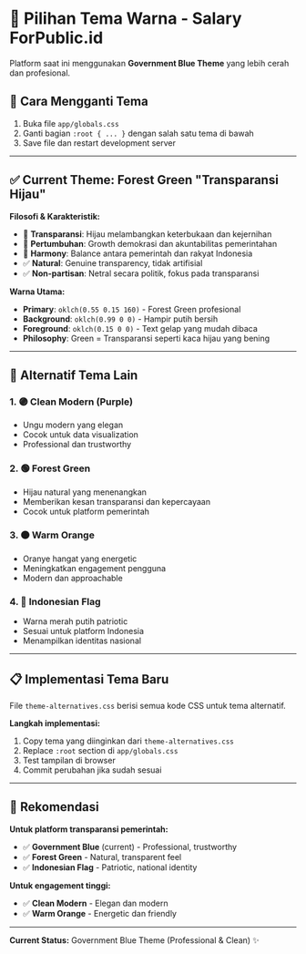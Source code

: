 # 🎨 Pilihan Tema Warna - Salary ForPublic.id

Platform saat ini menggunakan **Government Blue Theme** yang lebih cerah dan profesional.

## 🔄 Cara Mengganti Tema

1. Buka file `app/globals.css`
2. Ganti bagian `:root { ... }` dengan salah satu tema di bawah
3. Save file dan restart development server

---

## ✅ Current Theme: Forest Green "Transparansi Hijau"

**Filosofi & Karakteristik:**
- 🌱 **Transparansi**: Hijau melambangkan keterbukaan dan kejernihan
- 🌿 **Pertumbuhan**: Growth demokrasi dan akuntabilitas pemerintahan
- 🍃 **Harmony**: Balance antara pemerintah dan rakyat Indonesia
- ✅ **Natural**: Genuine transparency, tidak artifisial
- ✅ **Non-partisan**: Netral secara politik, fokus pada transparansi

**Warna Utama:**
- **Primary**: `oklch(0.55 0.15 160)` - Forest Green profesional
- **Background**: `oklch(0.99 0 0)` - Hampir putih bersih
- **Foreground**: `oklch(0.15 0 0)` - Text gelap yang mudah dibaca
- **Philosophy**: Green = Transparansi seperti kaca hijau yang bening

---

## 🎨 Alternatif Tema Lain

### 1. 🟣 Clean Modern (Purple)
- Ungu modern yang elegan
- Cocok untuk data visualization
- Professional dan trustworthy

### 2. 🟢 Forest Green
- Hijau natural yang menenangkan
- Memberikan kesan transparansi dan kepercayaan
- Cocok untuk platform pemerintah

### 3. 🟠 Warm Orange
- Oranye hangat yang energetic
- Meningkatkan engagement pengguna
- Modern dan approachable

### 4. 🔴 Indonesian Flag
- Warna merah putih patriotic
- Sesuai untuk platform Indonesia
- Menampilkan identitas nasional

---

## 📋 Implementasi Tema Baru

File `theme-alternatives.css` berisi semua kode CSS untuk tema alternatif. 

**Langkah implementasi:**
1. Copy tema yang diinginkan dari `theme-alternatives.css`
2. Replace `:root` section di `app/globals.css`
3. Test tampilan di browser
4. Commit perubahan jika sudah sesuai

---

## 🎯 Rekomendasi

**Untuk platform transparansi pemerintah:**
- ✅ **Government Blue** (current) - Professional, trustworthy
- ✅ **Forest Green** - Natural, transparent feel
- ✅ **Indonesian Flag** - Patriotic, national identity

**Untuk engagement tinggi:**
- ✅ **Clean Modern** - Elegan dan modern
- ✅ **Warm Orange** - Energetic dan friendly

---

**Current Status:** Government Blue Theme (Professional & Clean) ✨